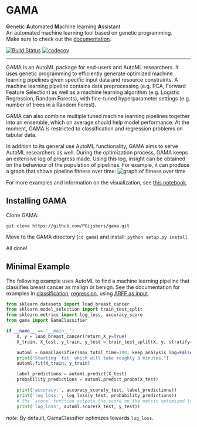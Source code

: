# GAMA
**G**enetic **A**utomated **M**achine learning **A**ssistant  
An automated machine learning tool based on genetic programming.  
Make sure to check out the [documentation](https://pgijsbers.github.io/gama/).

[![Build Status](https://travis-ci.org/PGijsbers/gama.svg?branch=master)](https://travis-ci.org/PGijsbers/gama)
[![codecov](https://codecov.io/gh/PGijsbers/gama/branch/master/graph/badge.svg)](https://codecov.io/gh/PGijsbers/gama)

-----------------------------------------------------------------------------------------------------------------------

GAMA is an AutoML package for end-users and AutoML researchers.
It uses genetic programming to efficiently generate optimized machine learning pipelines given specific input data and resource constraints.
A machine learning pipeline contains data preprocessing (e.g. PCA, Forward Feature Selection) as well as a machine learning algorithm (e.g. Logistic Regression, Random Forests), with fine-tuned hyperparameter settings (e.g. number of trees in a Random Forest).

GAMA can also combine multiple tuned machine learning pipelines together into an ensemble, which on average should help model performance.
At the moment, GAMA is restricted to classification and regression problems on tabular data.

In addition to its general use AutoML functionality, GAMA aims to serve AutoML researchers as well.
During the optimization process, GAMA keeps an extensive log of progress made.
Using this log, insight can be obtained on the behaviour of the population of pipelines.
For example, it can produce a graph that shows pipeline fitness over time:
![graph of fitness over time](https://raw.githubusercontent.com/PGijsbers/gama/master/images/fitnessgraph.png)

For more examples and information on the visualization, see [this notebook](https://github.com/PGijsbers/gama/blob/master/notebooks/GAMA%20Log%20Parser.ipynb).

## Installing GAMA
Clone GAMA:

`git clone https://github.com/PGijsbers/gama.git`

Move to the GAMA directory (`cd gama`) and install:
`python setup.py install`

All done!

## Minimal Example
The following example uses AutoML to find a machine learning pipeline that classifies breast cancer as malign or benign.
See the documentation for examples in 
[classification](https://pgijsbers.github.io/gama/user_guide/index.html#classification),
[regression](https://pgijsbers.github.io/gama/user_guide/index.html#regression),
using [ARFF as input](https://pgijsbers.github.io/gama/user_guide/index.html#using-arff-files).
```python
from sklearn.datasets import load_breast_cancer
from sklearn.model_selection import train_test_split
from sklearn.metrics import log_loss, accuracy_score
from gama import GamaClassifier

if __name__ == '__main__':
    X, y = load_breast_cancer(return_X_y=True)
    X_train, X_test, y_train, y_test = train_test_split(X, y, stratify=y, random_state=0)

    automl = GamaClassifier(max_total_time=180, keep_analysis_log=False)
    print("Starting `fit` which will take roughly 3 minutes.")
    automl.fit(X_train, y_train)

    label_predictions = automl.predict(X_test)
    probability_predictions = automl.predict_proba(X_test)

    print('accuracy:', accuracy_score(y_test, label_predictions))
    print('log loss:', log_loss(y_test, probability_predictions))
    # the `score` function outputs the score on the metric optimized towards (by default, `log_loss`)
    print('log_loss', automl.score(X_test, y_test))
```
*note*: By default, GamaClassifier optimizes towards `log_loss`.
